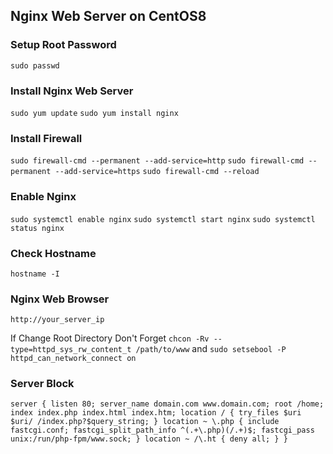 ## Nginx Web Server on CentOS8

### Setup Root Password
`sudo passwd`

### Install Nginx Web Server
`sudo yum update`
`sudo yum install nginx`

### Install Firewall

`sudo firewall-cmd --permanent --add-service=http`
`sudo firewall-cmd --permanent --add-service=https`
`sudo firewall-cmd --reload`

### Enable Nginx

`sudo systemctl enable nginx`
`sudo systemctl start nginx`
`sudo systemctl status nginx`

### Check Hostname

`hostname -I`

### Nginx Web Browser

`http://your_server_ip`

If Change Root Directory Don't Forget
`chcon -Rv --type=httpd_sys_rw_content_t /path/to/www` and `sudo setsebool -P httpd_can_network_connect on`

### Server Block 
`server {
        listen 80;
        server_name domain.com www.domain.com;
        root /home;
        index index.php index.html index.htm;
        location / {
                try_files $uri $uri/ /index.php?$query_string;
        }
        location ~ \.php {
                include fastcgi.conf;
                fastcgi_split_path_info ^(.+\.php)(/.+)$;
                fastcgi_pass unix:/run/php-fpm/www.sock;
        }
        location ~ /\.ht {
                deny all;
        }
}`


